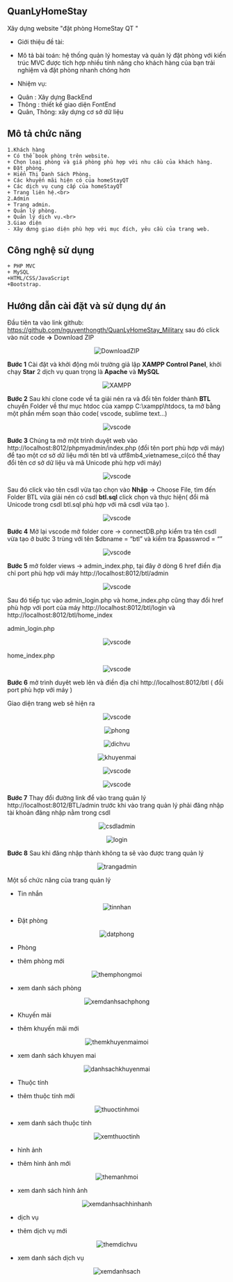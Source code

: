 ## QuanLyHomeStay
Xây dựng website "đặt phòng HomeStay QT "
- Giới thiệu đề tài:
- Mô tả bài toán: hệ thống quản lý homestay và quản lý đặt phòng 
với kiến ​​trúc MVC  được tích hợp nhiều tính năng cho khách hàng của bạn trải nghiệm và đặt phòng nhanh chóng hơn

- Nhiệm vụ:
+ Quân : Xây dựng BackEnd
+ Thông : thiết kế giao diện FontEnd
+ Quân, Thông: xây dựng cơ sở dữ liệu

## Mô tả chức năng<br>
	1.Khách hàng
	+ Có thể book phòng trên website.
	+ Chọn loại phòng và giá phòng phù hợp với nhu cầu của khách hàng.
	+ Đặt phòng.
	+ Hiển Thị Danh Sách Phòng.
	+ Các khuyến mãi hiện có của homeStayQT
	+ Các dịch vụ cung cấp của homeStayQT
	+ Trang liên hệ.<br>
	2.Admin
	+ Trang admin.
	+ Quản lý phòng.
	+ Quản lý dịch vụ.<br>
	3.Giao diện
	- Xây dưng giao diện phù hợp với mục đích, yêu cầu của trang web.
## Công nghệ sử dụng
	+ PHP MVC
	+ MySQL
	+HTML/CSS/JavaScript
	+Bootstrap.

##  Hướng dẫn cài đặt và sử dụng dự án
Đầu tiên ta vào link github: https://github.com/nguyenthongth/QuanLyHomeStay_Military sau đó click vào nút code **->** Download ZIP

<p align="center">
  <img alt="DownloadZIP" src="/images/DownloadZIP.png">
</p>

**Bước 1** Cài đặt và khởi động môi trường giả lập **XAMPP Control Panel**, khởi chạy **Star** 2 dịch vụ quan trọng là **Apache** và **MySQL**

<p align="center">
  <img alt="XAMPP" src="/images/XAMPP.jpg">
</p>

**Bước 2** Sau khi clone code về ta giải nén ra và đổi tên folder thành **BTL** chuyển Folder về thư mục htdoc của xampp C:\xampp\htdocs\, ta mở bằng một phần mềm soạn thảo code( vscode, sublime text…) 

<p align="center">
  <img alt="vscode" src="/images/vscode.jpg">
</p>

**Bước 3** Chúng ta mở một trình duyệt web vào http://localhost:8012/phpmyadmin/index.php (đổi tên port phù hợp với máy) để tạo một cơ sở dữ liệu mới tên btl và utf8mb4_vietnamese_ci(có thể thay đổi tên cơ sở dữ liệu và mã Unicode phù hợp với máy)

<p align="center">
  <img alt="vscode" src="/images/CSDL.jpg">
</p>

Sau đó click vào tên csdl vừa tạo chọn vào **Nhập** -> Choose File, tìm đến Folder BTL vừa giải nén có csdl **btl.sql** click chọn và thực hiện( đổi mã Unicode trong csdl btl.sql phù hợp với mã csdl vừa tạo ).

<p align="center">
  <img alt="vscode" src="/images/ChooseFile.jpg">
</p>

**Bước 4** Mở lại vscode mở folder core -> connectDB.php kiểm tra tên csdl vừa tạo ở bước 3 trùng với tên $dbname = “btl” và kiểm tra $passwrod = “”

<p align="center">
  <img alt="vscode" src="/images/connectDB.jpg">
</p>

**Bước 5** mở folder views -> admin_index.php, tại đây ở dòng 6 href điền địa chỉ port phù hợp với máy http://localhost:8012/btl/admin

<p align="center">
  <img alt="vscode" src="/images/admin_index.jpg">
</p>

Sau đó tiếp tục vào admin_login.php và home_index.php cũng thay đổi href phù hợp với port của máy http://localhost:8012/btl/login và http://localhost:8012/btl/home_index

admin_login.php

<p align="center">
  <img alt="vscode" src="/images/admin_login.jpg">
</p>

home_index.php

<p align="center">
  <img alt="vscode" src="/images/home_index.jpg">
</p>

**Bước 6** mở trình duyêt web lên và điền địa chỉ http://localhost:8012/btl  ( đổi port phù hợp với máy )

Giao diện trang web sẽ hiện ra  


<p align="center">
  <img alt="vscode" src="/images/tranghome.jpg">
</p>

<p align="center">
  <img alt="phong" src="/images/phong.jpg">
</p>

<p align="center">
  <img alt="dichvu" src="/images/dichvu.jpg">
</p>

<p align="center">
  <img alt="khuyenmai" src="/images/khuyenmai.jpg">
</p>

<p align="center">
  <img alt="vscode" src="/images/lienhe.jpg">
</p>

<p align="center">
  <img alt="vscode" src="/images/datphong.jpg">
</p>

**Bước 7** Thay đổi đường link để vào trang quản lý http://localhost:8012/BTL/admin trước khi vào trang quản lý phải đăng nhập tài khoản đăng nhập nằm trong csdl 

<p align="center">
  <img alt="csdladmin" src="/images/csdladmin.jpg">
</p>


<p align="center">
  <img alt="login" src="/images/login.jpg">
</p>

**Bước 8** Sau khi đăng nhập thành không ta sẽ vào được trang quản lý 

<p align="center">
  <img alt="trangadmin" src="/images/trangadmin.jpg">
</p>

Một số chức năng của trang quản lý
- Tin nhắn 

<p align="center">
  <img alt="tinnhan" src="/images/tinnhan.jpg">
</p>

- Đặt phòng

<p align="center">
  <img alt="datphong" src="/images/datphong.jpg">
</p>

- Phòng
+ thêm phòng mới

<p align="center">
  <img alt="themphongmoi" src="/images/themphongmoi.jpg">
</p>

+ xem danh sách phòng

<p align="center">
  <img alt="xemdanhsachphong" src="/images/xemdanhsachphong.jpg">
</p>


- Khuyến mãi
+ thêm khuyến mãi mới

<p align="center">
  <img alt="themkhuyenmaimoi" src="/images/themkhuyenmaimoi.jpg">
</p>

+ xem danh sách khuyen mai

<p align="center">
  <img alt="danhsachkhuyenmai" src="/images/danhsachkhuyenmai.jpg">
</p>

- Thuộc tính
+ thêm thuộc tính mới

<p align="center">
  <img alt="thuoctinhmoi" src="/images/thuoctinhmoi.jpg">
</p>

+ xem danh sách thuộc tính

<p align="center">
  <img alt="xemthuoctinh" src="/images/xemthuoctinh.jpg">
</p>

- hình ảnh
+ thêm hình ảnh mới

<p align="center">
  <img alt="themanhmoi" src="/images/themanhmoi.jpg">
</p>

+ xem danh sách hình ảnh

<p align="center">
  <img alt="xemdanhsachhinhanh" src="/images/xemdanhsachhinhanh.jpg">
</p>

- dịch vụ
+ thêm dịch vụ mới

<p align="center">
  <img alt="themdichvu" src="/images/themdichvu.jpg">
</p>

+ xem danh sách dịch vụ

<p align="center">
  <img alt="xemdanhsach" src="/images/xemdanhsach.jpg">
</p>